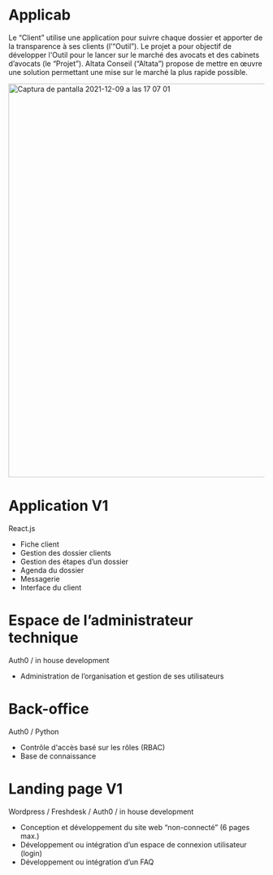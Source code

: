 # Applicab

Le “Client” utilise une application pour suivre chaque dossier et apporter de la transparence à ses clients (l’“Outil”). 
Le projet a pour objectif de développer l'Outil pour le lancer sur le marché des avocats et des cabinets d’avocats (le “Projet”).
Altata Conseil (“Altata”) propose de mettre en œuvre une solution permettant une mise sur le marché la plus rapide possible.

<img width="773" alt="Captura de pantalla 2021-12-09 a las 17 07 01" src="https://user-images.githubusercontent.com/57629583/145432490-e4c4aec5-901f-439c-86cf-630d0d4f1a05.png">


# Application V1
React.js
- Fiche client
- Gestion des dossier clients
- Gestion des étapes d’un dossier 
- Agenda du dossier
- Messagerie 
- Interface du client

# Espace de l’administrateur technique 
Auth0 / in house development
- Administration de l’organisation et gestion de ses utilisateurs

# Back-office
Auth0 / Python
- Contrôle d'accès basé sur les rôles (RBAC)
- Base de connaissance

# Landing page V1
Wordpress / Freshdesk / Auth0 / in house development
- Conception et développement du site web “non-connecté” (6 pages max.) 
- Développement ou intégration d’un espace de connexion utilisateur (login)
- Développement ou intégration d’un FAQ
